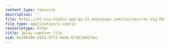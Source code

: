 ```yaml
---
content_type: resource
description: ''
file: https://ol-ocw-studio-app-qa.s3.amazonaws.com/courses/res-21g-001-the-user-friendly-classroom-fall-2020/8a39b506d1d537739e4bbf3839947eec_ZgYuF0SbPDM.srt
file_type: application/x-subrip
resourcetype: Other
title: 3play caption file
uid: 8a39b506-d1d5-3773-9e4b-bf3839947eec
---
```

